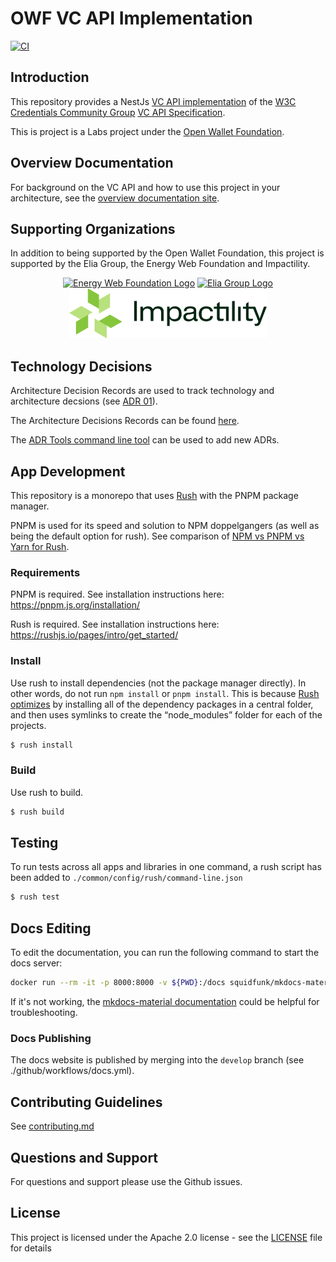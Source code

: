 
# OWF VC API Implementation

[![CI](https://github.com/energywebfoundation/ssi/actions/workflows/main.yml/badge.svg?event=push)](https://github.com/energywebfoundation/ssi/actions/workflows/main.yml)

## Introduction
This repository provides a NestJs  [VC API implementation](./apps/vc-api/) of the [W3C Credentials Community Group](https://w3c-ccg.github.io/) [VC API Specification](https://w3c-ccg.github.io/vc-api).

This is project is a Labs project under the [Open Wallet Foundation](https://openwallet.foundation/).

## Overview Documentation

For background on the VC API and how to use this project in your architecture, see the [overview documentation site](https://openwallet-foundation-labs.github.io/vc-api).

## Supporting Organizations
In addition to being supported by the Open Wallet Foundation, this project is supported by the Elia Group, the Energy Web Foundation and Impactility.

<p align="center">
  <a href="https://www.energyweb.org" target="blank"><img src="./EW.png" width="100" alt="Energy Web Foundation Logo" /></a>
  <a href="https://www.eliagroup.com/" target="blank"><img src="./EG.jpg" height="80" alt="Elia Group Logo" /></a>
  <a href="https://impactility.com/" target="blank"><img src="./IM.png" height="80" alt="Impactility Logo" /></a>
</p>

## Technology Decisions

Architecture Decision Records are used to track technology and architecture decsions
(see [ADR 01](./apps/vc-api/docs/architecture/decisions/0001-record-architecture-decisions.md)).

The Architecture Decisions Records can be found [here](apps/vc-api/docs/architecture/decisions).

The [ADR Tools command line tool](https://github.com/npryce/adr-tools) can be used to add new ADRs.

## App Development
This repository is a monorepo that uses [Rush](https://rushjs.io/) with the PNPM package manager.

PNPM is used for its speed and solution to NPM doppelgangers (as well as being the default option for rush).
See comparison of [NPM vs PNPM vs Yarn for Rush](https://rushjs.io/pages/maintainer/package_managers/).

### Requirements

PNPM is required. See installation instructions here: https://pnpm.js.org/installation/

Rush is required. See installation instructions here: https://rushjs.io/pages/intro/get_started/

### Install

Use rush to install dependencies (not the package manager directly).
In other words, do not run `npm install` or `pnpm install`.
This is because [Rush optimizes](https://rushjs.io/pages/developer/new_developer/) by installing all of the dependency packages in a central folder, and then uses symlinks to create the “node_modules” folder for each of the projects.

```sh
$ rush install
```

### Build

Use rush to build.

```sh
$ rush build
```

## Testing
To run tests across all apps and libraries in one command, a rush script has been added to `./common/config/rush/command-line.json` 
``` sh
$ rush test
```

## Docs Editing

To edit the documentation, you can run the following command to start the docs server:

```sh
docker run --rm -it -p 8000:8000 -v ${PWD}:/docs squidfunk/mkdocs-material
```

If it's not working, the [mkdocs-material documentation](https://squidfunk.github.io/mkdocs-material/creating-your-site/#previewing-as-you-write) could be helpful for troubleshooting.

### Docs Publishing

The docs website is published by merging into the `develop` branch (see ./github/workflows/docs.yml).

## Contributing Guidelines 
See [contributing.md](./contributing.md)

## Questions and Support
For questions and support please use the Github issues.

## License

This project is licensed under the Apache 2.0 license - see the [LICENSE](LICENSE) file for details

